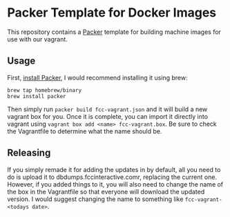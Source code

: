 # Packer Template for Docker Images

This repository contains a [Packer][1] template for building machine images for use
with our vagrant.

## Usage

First, [install Packer](http://www.packer.io/intro/getting-started/setup.html),
I would recommend installing it using brew:

    brew tap homebrew/binary
    brew install packer

Then simply run `packer build fcc-vagrant.json` and it will build a new vagrant box
for you. Once it is complete, you can import it directly into vagrant using
`vagrant box add <name> fcc-vagrant.box`. Be sure to check the Vagrantfile to
determine what the name should be.

## Releasing

If you simply remade it for adding the updates in by default, all you need to do is
upload it to dbdumps.fccinteractive.comr, replacing the current one. However, if
you added things to it, you will also need to change the name of the box in the
Vagrantfile so that everyone will download the updated version. I would suggest
changing the name to something like `fcc-vagrant-<todays date>`.

[1]:http://packer.io
